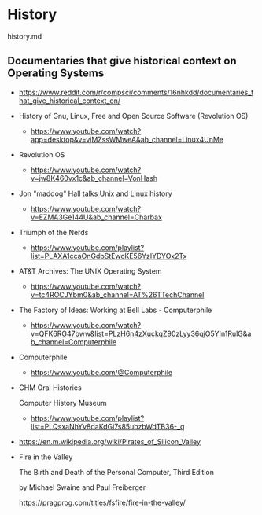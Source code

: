 # History

history.md

## Documentaries that give historical context on Operating Systems

*   https://www.reddit.com/r/compsci/comments/16nhkdd/documentaries_that_give_historical_context_on/


*   History of Gnu, Linux, Free and Open Source Software (Revolution OS)

    *   https://www.youtube.com/watch?app=desktop&v=vjMZssWMweA&ab_channel=Linux4UnMe

*   Revolution OS

    *   https://www.youtube.com/watch?v=jw8K460vx1c&ab_channel=VonHash

*   Jon "maddog" Hall talks Unix and Linux history

    *   https://www.youtube.com/watch?v=EZMA3Ge144U&ab_channel=Charbax

*   Triumph of the Nerds

    *   https://www.youtube.com/playlist?list=PLAXA1ccaOnGdbStEwcKE56YzlYDYOx2Tx

*   AT&T Archives: The UNIX Operating System

    *   https://www.youtube.com/watch?v=tc4ROCJYbm0&ab_channel=AT%26TTechChannel

*   The Factory of Ideas: Working at Bell Labs - Computerphile

    *   https://www.youtube.com/watch?v=QFK6RG47bww&list=PLzH6n4zXuckqZ90zLyy36qjO5YIn1RulG&ab_channel=Computerphile

*   Computerphile

    *   https://www.youtube.com/@Computerphile

*   CHM Oral Histories

    Computer History Museum
    
    *   https://www.youtube.com/playlist?list=PLQsxaNhYv8daKdGi7s85ubzbWdTB36-_q

*   https://en.m.wikipedia.org/wiki/Pirates_of_Silicon_Valley

*   Fire in the Valley

    The Birth and Death of the Personal Computer, Third Edition

    by Michael Swaine and Paul Freiberger

    https://pragprog.com/titles/fsfire/fire-in-the-valley/